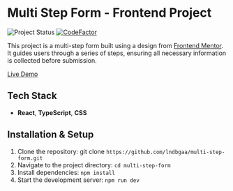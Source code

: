 # Multi Step Form - Frontend Project

![Project Status](https://img.shields.io/badge/Project%20Status-Finished-green?style=flat-square)
[![CodeFactor](https://www.codefactor.io/repository/github/lndbgaa/multi-step-form/badge?style=flat-square)](https://www.codefactor.io/repository/github/lndbgaa/multi-step-form)

This project is a multi-step form built using a design from [Frontend Mentor](https://www.frontendmentor.io/challenges/multistep-form-YVAnSdqQBJ). It guides users through a series of steps, ensuring all necessary information is collected before submission.

[Live Demo](https://multi-step-form-delta-inky.vercel.app/)

## Tech Stack

- **React**, **TypeScript**, **CSS**

## Installation & Setup

1. Clone the repository: git clone `https://github.com/lndbgaa/multi-step-form.git`
2. Navigate to the project directory: `cd multi-step-form`
3. Install dependencies: `npm install`
4. Start the development server: `npm run dev`
